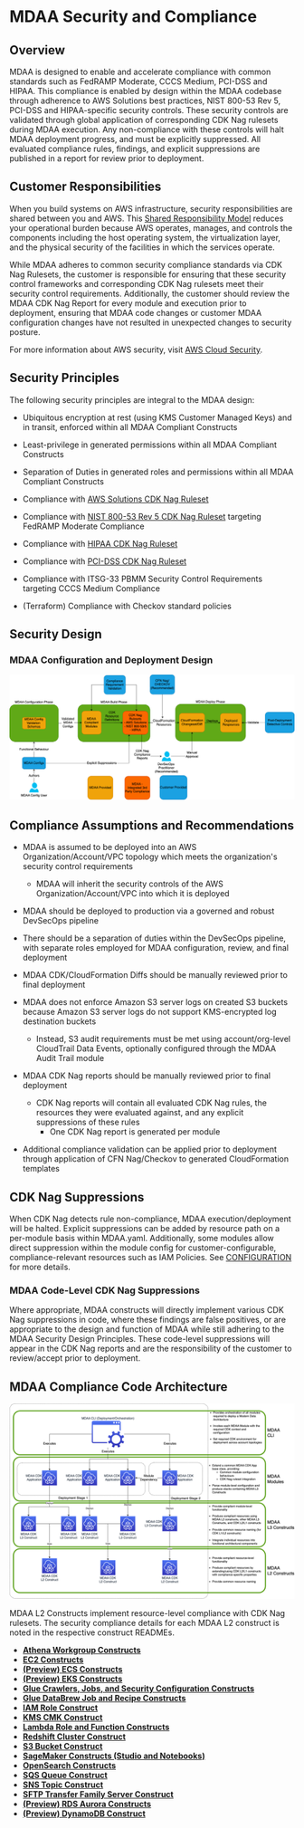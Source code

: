 # MDAA Security and Compliance

## Overview

MDAA is designed to enable and accelerate compliance with common standards such as FedRAMP Moderate, CCCS Medium, PCI-DSS and HIPAA. This compliance is enabled by design within the MDAA codebase through adherence to AWS Solutions best practices, NIST 800-53 Rev 5, PCI-DSS and HIPAA-specific security controls. These security controls are validated through global application of corresponding CDK Nag rulesets during MDAA execution. Any non-compliance with these controls will halt MDAA deployment progress, and must be explicitly suppressed. All evaluated compliance rules, findings, and explicit suppressions are published in a report for review prior to deployment.

## Customer Responsibilities

When you build systems on AWS infrastructure, security responsibilities are shared between you and AWS. This [Shared Responsibility Model](https://aws.amazon.com/compliance/shared-responsibility-model/) reduces your operational burden because AWS operates, manages, and controls the components including the host operating system, the virtualization layer, and the physical security of the facilities in which the services operate.

While MDAA adheres to common security compliance standards via CDK Nag Rulesets, the customer is responsible for ensuring that these security control frameworks and corresponding CDK Nag rulesets meet their security control requirements. Additionally, the customer should review the MDAA CDK Nag Report for every module and execution prior to deployment, ensuring that MDAA code changes or customer MDAA configuration changes have not resulted in unexpected changes to security posture.

For more information about AWS security, visit [AWS Cloud Security](https://aws.amazon.com/security/).

## Security Principles

The following security principles are integral to the MDAA design:

* Ubiquitous encryption at rest (using KMS Customer Managed Keys) and in transit, enforced within all MDAA Compliant Constructs 

* Least-privilege in generated permissions within all MDAA Compliant Constructs

* Separation of Duties in generated roles and permissions within all MDAA Compliant Constructs

* Compliance with [AWS Solutions CDK Nag Ruleset](https://github.com/cdklabs/cdk-nag/blob/main/RULES.md#awssolutions) 

* Compliance with [NIST 800-53 Rev 5 CDK Nag Ruleset](https://github.com/cdklabs/cdk-nag/blob/main/RULES.md#nist-800-53-rev-5) targeting FedRAMP Moderate Compliance

* Compliance with [HIPAA CDK Nag Ruleset](https://github.com/cdklabs/cdk-nag/blob/main/RULES.md#hipaa-security) 

* Compliance with [PCI-DSS CDK Nag Ruleset](https://github.com/cdklabs/cdk-nag/blob/main/RULES.md#pci-dss-321) 

* Compliance with ITSG-33 PBMM Security Control Requirements targeting CCCS Medium Compliance

* (Terraform) Compliance with Checkov standard policies

## Security Design

### MDAA Configuration and Deployment Design

![MDAA Compliance](docs/MDAA-Compliance.png)

## Compliance Assumptions and Recommendations

* MDAA is assumed to be deployed into an AWS Organization/Account/VPC topology which meets the organization's security control requirements
  * MDAA will inherit the security controls of the AWS Organization/Account/VPC into which it is deployed

* MDAA should be deployed to production via a governed and robust DevSecOps pipeline

* There should be a separation of duties within the DevSecOps pipeline, with separate roles employed for MDAA configuration, review, and final deployment

* MDAA CDK/CloudFormation Diffs should be manually reviewed prior to final deployment

* MDAA does not enforce Amazon S3 server logs on created S3 buckets because Amazon S3 server logs do not support KMS-encrypted log destination buckets
  * Instead, S3 audit requirements must be met using account/org-level CloudTrail Data Events, optionally configured through the MDAA Audit Trail module

* MDAA CDK Nag reports should be manually reviewed prior to final deployment
  * CDK Nag reports will contain all evaluated CDK Nag rules, the resources they were evaluated against, and any explicit suppressions of these rules
    * One CDK Nag report is generated per module

* Additional compliance validation can be applied prior to deployment through application of CFN Nag/Checkov to generated CloudFormation templates

## CDK Nag Suppressions

When CDK Nag detects rule non-compliance, MDAA execution/deployment will be halted. Explicit suppressions can be added by resource path on a per-module basis within MDAA.yaml. Additionally, some modules allow direct suppression within the module config for customer-configurable, compliance-relevant resources such as IAM Policies. See [CONFIGURATION](CONFIGURATION.md) for more details.

### MDAA Code-Level CDK Nag Suppressions

Where appropriate, MDAA constructs will directly implement various CDK Nag suppressions in code, where these findings are false positives, or are appropriate to the design and function of MDAA while still adhering to the MDAA Security Design Principles. These code-level suppressions will appear in the CDK Nag reports and are the responsibility of the customer to review/accept prior to deployment.

## MDAA Compliance Code Architecture

![MDAA Code Architecture](docs/MDAA-Code-Architecture.png)

MDAA L2 Constructs implement resource-level compliance with CDK Nag rulesets. The security compliance details for each MDAA L2 construct is noted in the respective construct READMEs.

* [**Athena Workgroup Constructs**](packages/constructs/L2/athena-constructs/README.md)
* [**EC2 Constructs**](packages/constructs/L2/ec2-constructs/README.md)
* [**(Preview) ECS Constructs**](packages/constructs/L2/ecs-constructs/README.md)
* [**(Preview) EKS Constructs**](packages/constructs/L2/eks-constructs/README.md)
* [**Glue Crawlers, Jobs, and Security Configuration Constructs**](packages/constructs/L2/glue-constructs/README.md)
* [**Glue DataBrew Job and Recipe Constructs**](packages/constructs/L2/databrew-constructs/README.md)
* [**IAM Role Construct**](packages/constructs/L2/iam-constructs/README.md)
* [**KMS CMK Construct**](packages/constructs/L2/kms-constructs/README.md)
* [**Lambda Role and Function Constructs**](packages/constructs/L2/lambda-constructs/README.md)
* [**Redshift Cluster Construct**](packages/constructs/L2/redshift-constructs/README.md)
* [**S3 Bucket Construct**](packages/constructs/L2/s3-constructs/README.md)
* [**SageMaker Constructs (Studio and Notebooks)**](packages/constructs/L2/sagemaker-constructs/README.md)
* [**OpenSearch Constructs**](packages/constructs/L2/opensearch-constructs/README.md)
* [**SQS Queue Construct**](packages/constructs/L2/sqs-constructs/README.md)
* [**SNS Topic Construct**](packages/constructs/L2/sns-constructs/README.md)
* [**SFTP Transfer Family Server Construct**](packages/constructs/L2/transfer-family-constructs/README.md)
* [**(Preview) RDS Aurora Constructs**](packages/constructs/L2/rds-constructs/README.md)
* [**(Preview) DynamoDB Construct**](packages/constructs/L2/ddb-constructs/README.md)